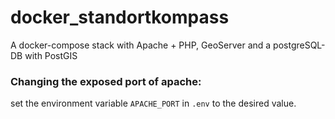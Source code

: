 # docker_standortkompass
A docker-compose stack with Apache + PHP, GeoServer and a postgreSQL-DB with PostGIS

### Changing the exposed port of apache:
set the environment variable `APACHE_PORT` in `.env` to the desired value.